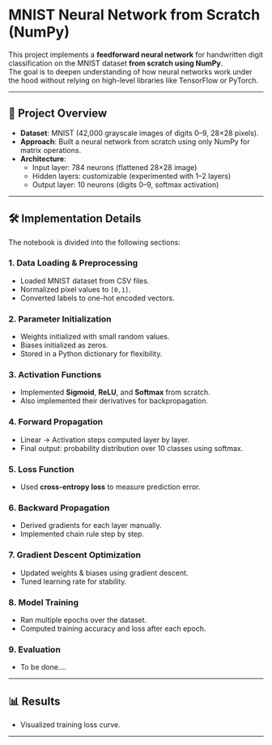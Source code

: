 # MNIST Neural Network from Scratch (NumPy)

This project implements a **feedforward neural network** for handwritten digit classification on the MNIST dataset **from scratch using NumPy**.  
The goal is to deepen understanding of how neural networks work under the hood without relying on high-level libraries like TensorFlow or PyTorch.

---

## 🚀 Project Overview
- **Dataset**: MNIST (42,000 grayscale images of digits 0–9, 28×28 pixels).  
- **Approach**: Built a neural network from scratch using only NumPy for matrix operations.  
- **Architecture**:  
  - Input layer: 784 neurons (flattened 28×28 image)  
  - Hidden layers: customizable (experimented with 1–2 layers)  
  - Output layer: 10 neurons (digits 0–9, softmax activation)  

---

## 🛠️ Implementation Details
The notebook is divided into the following sections:

### 1. Data Loading & Preprocessing
- Loaded MNIST dataset from CSV files.  
- Normalized pixel values to `[0,1]`.  
- Converted labels to one-hot encoded vectors.  

### 2. Parameter Initialization
- Weights initialized with small random values.  
- Biases initialized as zeros.  
- Stored in a Python dictionary for flexibility.  

### 3. Activation Functions
- Implemented **Sigmoid**, **ReLU**, and **Softmax** from scratch.  
- Also implemented their derivatives for backpropagation.  

### 4. Forward Propagation
- Linear → Activation steps computed layer by layer.  
- Final output: probability distribution over 10 classes using softmax.  

### 5. Loss Function
- Used **cross-entropy loss** to measure prediction error.  

### 6. Backward Propagation
- Derived gradients for each layer manually.  
- Implemented chain rule step by step.  

### 7. Gradient Descent Optimization
- Updated weights & biases using gradient descent.  
- Tuned learning rate for stability.  

### 8. Model Training
- Ran multiple epochs over the dataset.  
- Computed training accuracy and loss after each epoch.  

### 9. Evaluation
- To be done....

---

## 📊 Results
- Visualized training loss curve.  

---
